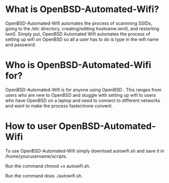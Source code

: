 # What is OpenBSD-Automated-Wifi?
  OpenBSD-Automated-Wifi automates the process of scannning SSIDs, going to the /etc directory, creating/editing hostname.iwn0, and restarting iwn0. Simply put, OpenBSD Automated Wifi automates the process of setting up wifi on OpenBSD so all a user has to do is type in the wifi name and password.

# Who is OpenBSD-Automated-Wifi for?
  OpenBSD-Automated-Wifi is for anyone using OpenBSD . This ranges from users who are new to OpenBSD and stuggle with setting up wifi to users who have OpenBSD on a laptop and need to connect to different networks and want to make the process faster/more convent.

# How to user OpenBSD-Automated-Wifi
  To use OpenBSD-Automated-Wifi simply download autowifi.sh and save it in /home/yourusername/scripts.
  
  Run  the command chmod +x autowifi.sh.
  
  Run the command doas ./autowifi.sh.

